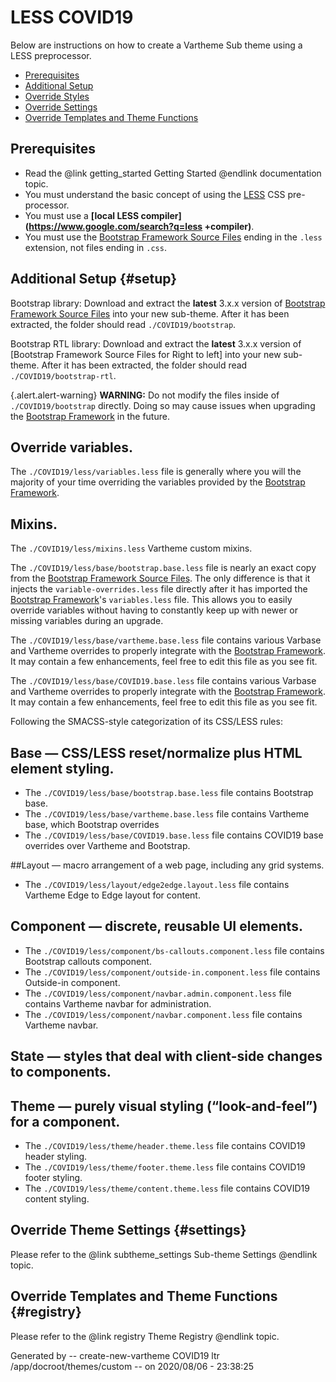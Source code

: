 <!-- @file Instructions for subtheming using the LESS Vartheme Subtheme. -->
<!-- @defgroup subtheme_less -->
<!-- @ingroup subtheme -->
# LESS COVID19

Below are instructions on how to create a Vartheme Sub theme using a LESS
preprocessor.

- [Prerequisites](#prerequisites)
- [Additional Setup](#setup)
- [Override Styles](#styles)
- [Override Settings](#settings)
- [Override Templates and Theme Functions](#registry)

## Prerequisites
- Read the @link getting_started Getting Started @endlink documentation topic.
- You must understand the basic concept of using the [LESS] CSS pre-processor.
- You must use a **[local LESS compiler](https://www.google.com/search?q=less
  +compiler)**.
- You must use the [Bootstrap Framework Source Files] ending in the `.less`
  extension, not files ending in `.css`.

## Additional Setup {#setup}
Bootstrap library: Download and extract the **latest** 3.x.x version of
[Bootstrap Framework Source Files] into your new sub-theme. After it has been
extracted, the folder should read `./COVID19/bootstrap`.

Bootstrap RTL library: Download and extract the **latest** 3.x.x version of
[Bootstrap Framework Source Files for Right to left] into your new sub-theme.
After it has been extracted, the folder should read
`./COVID19/bootstrap-rtl`.

{.alert.alert-warning} **WARNING:** Do not modify the files inside of
`./COVID19/bootstrap` directly. Doing so may cause issues when 
upgrading the [Bootstrap Framework] in the future.

## Override variables.
The `./COVID19/less/variables.less` file is generally 
where you will the majority of your time overriding the variables provided by
the [Bootstrap Framework].

## Mixins.
The `./COVID19/less/mixins.less` Vartheme custom mixins.

The `./COVID19/less/base/bootstrap.base.less` file is nearly an exact
copy from the [Bootstrap Framework Source Files]. The only difference is that it 
injects the `variable-overrides.less` file directly after it has imported the
[Bootstrap Framework]'s `variables.less` file. This allows you to easily 
override variables without having to constantly keep up with newer or missing
variables during an upgrade.

The `./COVID19/less/base/vartheme.base.less` file contains various
Varbase and Vartheme overrides to properly integrate with the 
[Bootstrap Framework]. It may contain a few enhancements, feel free to edit
this file as you see fit.

The `./COVID19/less/base/COVID19.base.less` file contains
 various Varbase and Vartheme
overrides to properly integrate with the [Bootstrap Framework]. It may contain
a few enhancements, feel free to edit this file as you see fit.

Following the SMACSS-style categorization of its CSS/LESS rules:

## Base — CSS/LESS reset/normalize plus HTML element styling.
* The `./COVID19/less/base/bootstrap.base.less` file contains
  Bootstrap base.
* The `./COVID19/less/base/vartheme.base.less` file contains
  Vartheme base, which Bootstrap overrides
* The `./COVID19/less/base/COVID19.base.less` file contains
  COVID19 base overrides over Vartheme and Bootstrap.

##Layout — macro arrangement of a web page, including any grid systems.
* The `./COVID19/less/layout/edge2edge.layout.less` file contains
  Vartheme Edge to Edge layout for content.

## Component — discrete, reusable UI elements.
* The `./COVID19/less/component/bs-callouts.component.less` file
  contains Bootstrap callouts component.
* The `./COVID19/less/component/outside-in.component.less` file
  contains Outside-in component.
* The `./COVID19/less/component/navbar.admin.component.less` file
  contains Vartheme navbar for administration.
* The `./COVID19/less/component/navbar.component.less` file contains
  Vartheme navbar.

## State — styles that deal with client-side changes to components.

## Theme — purely visual styling (“look-and-feel”) for a component.
* The `./COVID19/less/theme/header.theme.less` file contains
  COVID19 header styling.
* The `./COVID19/less/theme/footer.theme.less` file contains
  COVID19 footer styling.
* The `./COVID19/less/theme/content.theme.less` file contains
  COVID19 content styling.


## Override Theme Settings {#settings}
Please refer to the @link subtheme_settings Sub-theme Settings @endlink topic.

## Override Templates and Theme Functions {#registry}
Please refer to the @link registry Theme Registry @endlink topic.

[Bootstrap Framework]: http://getbootstrap.com
[Bootstrap Framework Source Files]: https://github.com/twbs/bootstrap/releases
[LESS]: http://lesscss.org
 Generated by -- create-new-vartheme COVID19 ltr /app/docroot/themes/custom -- on 2020/08/06 - 23:38:25
